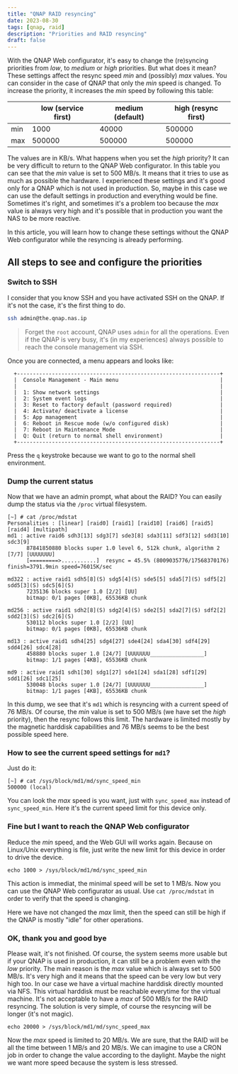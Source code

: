 ```yaml
---
title: "QNAP RAID resyncing"
date: 2023-08-30
tags: [qnap, raid]
description: "Priorities and RAID resyncing"
draft: false
---
```


With the QNAP Web configurator, it's easy to change the (re)syncing priorities
from _low_, to _medium_ or _high_ priorities. But what does it mean? These
settings affect the resync speed _min_ and (possibly) _max_ values. You can
consider in the case of QNAP that only the _min_ speed is changed. To increase
the priority, it increases the _min_ speed by following this table:

|     | low (service first) | medium (default) | high (resync first) |
| --- | ------------------- | ---------------- | ------------------- |
| min | 1000                | 40000            | 500000              |
| max | 500000              | 500000           | 500000              |

The values are in KB/s. What happens when you set the _high_ priority? It can be
very difficult to return to the QNAP Web configurator. In this table you can see
that the _min_ value is set to 500 MB/s. It means that it tries to use as much
as possible the hardware. I experienced these settings and it's good only for a
QNAP which is not used in production. So, maybe in this case we can use the
default settings in production and everything would be fine. Sometimes it's
right, and sometimes it's a problem too because the _max_ value is always very
high and it's possible that in production you want the NAS to be more reactive.

In this article, you will learn how to change these settings without the QNAP
Web configurator while the resyncing is already performing.

## All steps to see and configure the priorities

### Switch to SSH

I consider that you know SSH and you have activated SSH on the QNAP. If it's not
the case, it's the first thing to do.

```bash
ssh admin@the.qnap.nas.ip
```

> Forget the `root` account, QNAP uses `admin` for all the operations. Even if
> the QNAP is very busy, it's (in my experiences) always possible to reach the
> console management via SSH.

Once you are connected, a menu appears and looks like:

```
  +----------------------------------------------------------------+
  |  Console Management - Main menu                                |
  |                                                                |
  |  1: Show network settings                                      |
  |  2: System event logs                                          |
  |  3: Reset to factory default (password required)               |
  |  4: Activate/ deactivate a license                             |
  |  5: App management                                             |
  |  6: Reboot in Rescue mode (w/o configured disk)                |
  |  7: Reboot in Maintenance Mode                                 |
  |  Q: Quit (return to normal shell environment)                  |
  +----------------------------------------------------------------+
```

Press the `q` keystroke because we want to go to the normal shell environment.

### Dump the current status

Now that we have an admin prompt, what about the RAID? You can easily dump the
status via the `/proc` virtual filesystem.

```
[~] # cat /proc/mdstat
Personalities : [linear] [raid0] [raid1] [raid10] [raid6] [raid5] [raid4] [multipath]
md1 : active raid6 sdh3[13] sdg3[7] sde3[8] sda3[11] sdf3[12] sdd3[10] sdc3[9]
      87841850880 blocks super 1.0 level 6, 512k chunk, algorithm 2 [7/7] [UUUUUUU]
      [=========>...........]  resync = 45.5% (8009035776/17568370176) finish=3791.9min speed=76015K/sec

md322 : active raid1 sdh5[8](S) sdg5[4](S) sde5[5] sda5[7](S) sdf5[2] sdd5[3](S) sdc5[6](S)
      7235136 blocks super 1.0 [2/2] [UU]
      bitmap: 0/1 pages [0KB], 65536KB chunk

md256 : active raid1 sdh2[8](S) sdg2[4](S) sde2[5] sda2[7](S) sdf2[2] sdd2[3](S) sdc2[6](S)
      530112 blocks super 1.0 [2/2] [UU]
      bitmap: 0/1 pages [0KB], 65536KB chunk

md13 : active raid1 sdh4[25] sdg4[27] sde4[24] sda4[30] sdf4[29] sdd4[26] sdc4[28]
      458880 blocks super 1.0 [24/7] [UUUUUUU_________________]
      bitmap: 1/1 pages [4KB], 65536KB chunk

md9 : active raid1 sdh1[30] sdg1[27] sde1[24] sda1[28] sdf1[29] sdd1[26] sdc1[25]
      530048 blocks super 1.0 [24/7] [UUUUUUU_________________]
      bitmap: 1/1 pages [4KB], 65536KB chunk
```

In this dump, we see that it's `md1` which is resyncing with a current speed of
76 MB/s. Of course, the _min_ value is set to 500 MB/s (we have set the _high_
priority), then the resync follows this limit. The hardware is limited mostly by
the magnetic harddisk capabilities and 76 MB/s seems to be the best possible
speed here.

### How to see the current speed settings for `md1`?

Just do it:

```
[~] # cat /sys/block/md1/md/sync_speed_min
500000 (local)
```

You can look the _max_ speed is you want, just with `sync_speed_max` instead of
`sync_speed_min`. Here it's the current speed limit for this device only.

### Fine but I want to reach the QNAP Web configurator

Reduce the _min_ speed, and the Web GUI will works again. Because on Linux/Unix
everything is file, just write the new limit for this device in order to drive
the device.

```
echo 1000 > /sys/block/md1/md/sync_speed_min
```

This action is immediat, the minimal speed will be set to 1 MB/s. Now you can
use the QNAP Web configurator as usual. Use `cat /proc/mdstat` in order to
verify that the speed is changing.

Here we have not changed the _max_ limit, then the speed can still be high if
the QNAP is mostly "idle" for other operations.

### OK, thank you and good bye

Please wait, it's not finished. Of course, the system seems more usable but if
your QNAP is used in production, it can still be a problem even with the _low_
priority. The main reason is the _max_ value which is always set to 500 MB/s.
It's very high and it means that the speed can be very low but very high too. In
our case we have a virtual machine harddisk directly mounted via NFS. This
virtual harddisk must be reachable everytime for the virtual machine. It's not
acceptable to have a _max_ of 500 MB/s for the RAID resyncing. The solution is
very simple, of course the resyncing will be longer (it's not magic).

```
echo 20000 > /sys/block/md1/md/sync_speed_max
```

Now the _max_ speed is limited to 20 MB/s. We are sure, that the RAID will be
all the time between 1 MB/s and 20 MB/s. We can imagine to use a CRON job in
order to change the value according to the daylight. Maybe the night we want
more speed because the system is less stressed.
